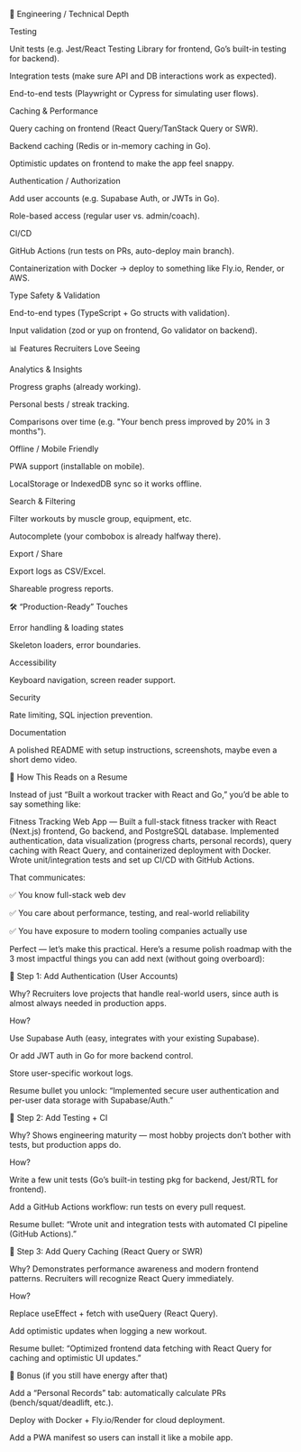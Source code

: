 🔧 Engineering / Technical Depth

Testing

Unit tests (e.g. Jest/React Testing Library for frontend, Go’s built-in testing for backend).

Integration tests (make sure API and DB interactions work as expected).

End-to-end tests (Playwright or Cypress for simulating user flows).

Caching & Performance

Query caching on frontend (React Query/TanStack Query or SWR).

Backend caching (Redis or in-memory caching in Go).

Optimistic updates on frontend to make the app feel snappy.

Authentication / Authorization

Add user accounts (e.g. Supabase Auth, or JWTs in Go).

Role-based access (regular user vs. admin/coach).

CI/CD

GitHub Actions (run tests on PRs, auto-deploy main branch).

Containerization with Docker → deploy to something like Fly.io, Render, or AWS.

Type Safety & Validation

End-to-end types (TypeScript + Go structs with validation).

Input validation (zod or yup on frontend, Go validator on backend).

📊 Features Recruiters Love Seeing

Analytics & Insights

Progress graphs (already working).

Personal bests / streak tracking.

Comparisons over time (e.g. "Your bench press improved by 20% in 3 months").

Offline / Mobile Friendly

PWA support (installable on mobile).

LocalStorage or IndexedDB sync so it works offline.

Search & Filtering

Filter workouts by muscle group, equipment, etc.

Autocomplete (your combobox is already halfway there).

Export / Share

Export logs as CSV/Excel.

Shareable progress reports.

🛠️ “Production-Ready” Touches

Error handling & loading states

Skeleton loaders, error boundaries.

Accessibility

Keyboard navigation, screen reader support.

Security

Rate limiting, SQL injection prevention.

Documentation

A polished README with setup instructions, screenshots, maybe even a short demo video.

🚀 How This Reads on a Resume

Instead of just “Built a workout tracker with React and Go,” you’d be able to say something like:

Fitness Tracking Web App — Built a full-stack fitness tracker with React (Next.js) frontend, Go backend, and PostgreSQL database. Implemented authentication, data visualization (progress charts, personal records), query caching with React Query, and containerized deployment with Docker. Wrote unit/integration tests and set up CI/CD with GitHub Actions.

That communicates:

✅ You know full-stack web dev

✅ You care about performance, testing, and real-world reliability

✅ You have exposure to modern tooling companies actually use



Perfect — let’s make this practical. Here’s a resume polish roadmap with the 3 most impactful things you can add next (without going overboard):

🥇 Step 1: Add Authentication (User Accounts)

Why? Recruiters love projects that handle real-world users, since auth is almost always needed in production apps.

How?

Use Supabase Auth (easy, integrates with your existing Supabase).

Or add JWT auth in Go for more backend control.

Store user-specific workout logs.

Resume bullet you unlock: “Implemented secure user authentication and per-user data storage with Supabase/Auth.”

🥈 Step 2: Add Testing + CI

Why? Shows engineering maturity — most hobby projects don’t bother with tests, but production apps do.

How?

Write a few unit tests (Go’s built-in testing pkg for backend, Jest/RTL for frontend).

Add a GitHub Actions workflow: run tests on every pull request.

Resume bullet: “Wrote unit and integration tests with automated CI pipeline (GitHub Actions).”

🥉 Step 3: Add Query Caching (React Query or SWR)

Why? Demonstrates performance awareness and modern frontend patterns. Recruiters will recognize React Query immediately.

How?

Replace useEffect + fetch with useQuery (React Query).

Add optimistic updates when logging a new workout.

Resume bullet: “Optimized frontend data fetching with React Query for caching and optimistic UI updates.”

🎯 Bonus (if you still have energy after that)

Add a “Personal Records” tab: automatically calculate PRs (bench/squat/deadlift, etc.).

Deploy with Docker + Fly.io/Render for cloud deployment.

Add a PWA manifest so users can install it like a mobile app.
